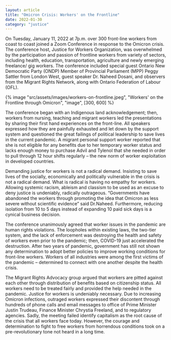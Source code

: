 ```yaml
---
layout: article
title: "Omicron Crisis: Workers' on the Frontline"
date: 2022-01-30
category: "justice"
---
```


On Tuesday, January 11, 2022 at 7p.m. over 300 front-line workers from coast to coast joined a Zoom Conference in response to the Omicron crisis. The conference host, Justice for Workers Organization, was overwhelmed by the participation and passion of frontline workers from variety of sectors, including health, education, transportation, agriculture and newly emerging freelance/ gig workers. The conference included special guest Ontario New Democratic Party (ONDP) Member of Provincial Parliament (MPP) Peggy Sattler from London West, guest speaker Dr. Naheed Dosani, and observers from the Migrant Rights Network, along with Ontario Federation of Labour (OFL).

<!-- excerpt -->

{% image "src/assets/images/workers-on-frontline.jpeg", "Workers' on the Frontline through Omicron", "image", [300, 600] %}

The conference began with an Indigenous land acknowledgement; then, workers from nursing, teaching and migrant workers led the presentations by sharing their first hand experiences on the front-line. All speakers expressed how they are painfully exhausted and let down by the support system and questioned the great failings of political leadership to save lives in the current pandemic. A migrant personal support worker reported that she is not eligible for any benefits due to her temporary worker status and lacks enough money to purchase Advil and Tylenol that she needed in order to pull through 12 hour shifts regularly – the new norm of worker exploitation in developed countries.

Demanding justice for workers is not a radical demand. Insisting to save lives of the socially, economically and politically vulnerable in the crisis is not a radical demand. What is radical is having no empathy for workers. Allowing systemic racism, ableism and classism to be used as an excuse to deny justice is undeniably, radically outrageous. “Governments have abandoned the workers through promoting the idea that Omicron as less severe without scientific evidence” said Dr.Naheed. Furthermore, reducing isolation from 10 to 5 days instead of expanding 10 paid sick days is a cynical business decision.

The conference unanimously agreed that worker issues in the pandemic are human rights violations. The loopholes within existing laws, the two-tier system, and the lack of enforcement was destroying the health and safety of workers even prior to the pandemic; then, COVID-19 just accelerated the destruction. After two years of pandemic, government has still not shown any determination to adopt better policies to improve working conditions for front-line workers. Workers of all industries were among the first victims of the pandemic – determined to connect with one another despite the health crisis.

The Migrant Rights Advocacy group argued that workers are pitted against each other through distribution of benefits based on citizenship status. All workers need to be treated fairly and provided the help needed in the pandemic. Justice for workers is undeniably necessary. Due to increasing Omicron infections, outraged workers expressed their discontent through hundreds of phone calls and email messages to office of Prime Minister Justin Trudeau, Finance Minister Chrystia Freeland, and to regulatory agencies. Sadly, the meeting failed identify capitalism as the root cause of the crisis that all workers face today. However, the courage and determination to fight to free workers from horrendous conditions took on a pre-revolutionary tone not heard in a long time.
